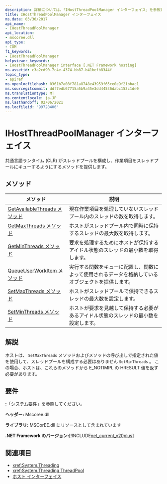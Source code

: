 ```yaml
---
description: 詳細については、「IHostThreadPoolManager インターフェイス」を参照してください。
title: IHostThreadPoolManager インターフェイス
ms.date: 03/30/2017
api_name:
- IHostThreadPoolManager
api_location:
- mscoree.dll
api_type:
- COM
f1_keywords:
- IHostThreadPoolManager
helpviewer_keywords:
- IHostThreadPoolManager interface [.NET Framework hosting]
ms.assetid: c3a2cd90-7c4e-4374-bb87-b41befb8344f
topic_type:
- apiref
ms.openlocfilehash: 0361b7a08f781a8748e43959f65ce0e9f21bbac1
ms.sourcegitcommit: ddf7edb67715a5b9a45e3dd44536dabc153c1de0
ms.translationtype: MT
ms.contentlocale: ja-JP
ms.lasthandoff: 02/06/2021
ms.locfileid: "99728406"
---
```

# <a name="ihostthreadpoolmanager-interface"></a>IHostThreadPoolManager インターフェイス

共通言語ランタイム (CLR) がスレッドプールを構成し、作業項目をスレッドプールにキューするようにするメソッドを提供します。  
  
## <a name="methods"></a>メソッド  
  
|メソッド|説明|  
|------------|-----------------|  
|[GetAvailableThreads メソッド](ihostthreadpoolmanager-getavailablethreads-method.md)|現在作業項目を処理していないスレッドプール内のスレッドの数を取得します。|  
|[GetMaxThreads メソッド](ihostthreadpoolmanager-getmaxthreads-method.md)|ホストがスレッドプール内で同時に保持するスレッドの最大数を取得します。|  
|[GetMinThreads メソッド](ihostthreadpoolmanager-getminthreads-method.md)|要求を処理するためにホストが保持するアイドル状態のスレッドの最小数を取得します。|  
|[QueueUserWorkItem メソッド](ihostthreadpoolmanager-queueuserworkitem-method.md)|実行する関数をキューに配置し、関数によって使用されるデータを格納しているオブジェクトを提供します。|  
|[SetMaxThreads メソッド](ihostthreadpoolmanager-setmaxthreads-method.md)|ホストがスレッドプールで保持できるスレッドの最大数を設定します。|  
|[SetMinThreads メソッド](ihostthreadpoolmanager-setminthreads-method.md)|ホストが要求を見越して保持する必要があるアイドル状態のスレッドの最小数を設定します。|  
  
## <a name="remarks"></a>解説  

 ホストは、 `SetMaxThreads` メソッドおよびメソッドの呼び出しで指定された値を使用して、スレッドプールを構成する必要はありません `SetMinThreads` 。 この場合、ホストは、これらのメソッドから E_NOTIMPL の HRESULT 値を返す必要があります。  
  
## <a name="requirements"></a>要件  

 **:**「[システム要件](../../get-started/system-requirements.md)」を参照してください。  
  
 **ヘッダー:** Mscoree.dll  
  
 **ライブラリ:** MSCorEE.dll にリソースとして含まれています  
  
 **.NET Framework のバージョン:**[!INCLUDE[net_current_v20plus](../../../../includes/net-current-v20plus-md.md)]  
  
## <a name="see-also"></a>関連項目

- <xref:System.Threading>
- <xref:System.Threading.ThreadPool>
- [ホスト インターフェイス](hosting-interfaces.md)
